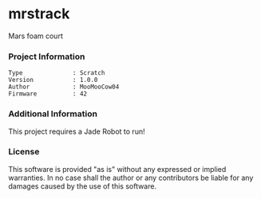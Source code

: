 mrstrack
================

Mars foam court

### Project Information
```
Type              : Scratch
Version           : 1.0.0
Author            : MooMooCow04
Firmware          : 42
```

### Additional Information
This project requires a Jade Robot to run!

### License
This software is provided "as is" without any expressed or implied warranties.  In no case shall the author or any contributors be liable for any damages caused by the use of this software.

